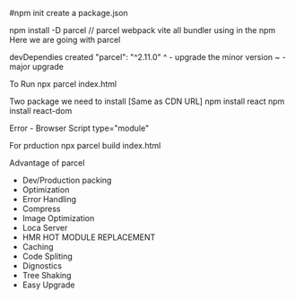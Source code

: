 #npm init
create a package.json 

npm install -D parcel
// parcel   webpack  vite all bundler using in the npm
Here we are going with parcel

devDependies created
"parcel": "^2.11.0"
^ - upgrade the minor version
~ - major upgrade 

To Run
npx parcel index.html

Two package we need to install [Same as CDN URL]
npm install react
npm install react-dom

Error - Browser Script
type="module"

For prduction
npx parcel build index.html

Advantage of parcel
- Dev/Production packing
- Optimization
- Error Handling
- Compress
- Image Optimization
- Loca Server
- HMR HOT MODULE REPLACEMENT
- Caching
- Code Spliting
- Dignostics
- Tree Shaking
- Easy Upgrade



